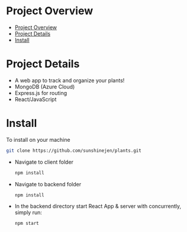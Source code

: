 # Project Overview #
- [Project Overview](#project-overview)
- [Project Details](#project-details)
- [Install](#install)



# Project Details 

- A web app to track and organize your plants!
- MongoDB (Azure Cloud)
- Express.js for routing 
- React/JavaScript
  

# Install

To install on your machine

```bash
git clone https://github.com/sunshinejen/plants.git
```
- Navigate to client folder
    ```bash 
    npm install
    ```
    

- Navigate to backend folder
    ```bash 
    npm install 
    ```
- In the backend directory start React App & server with concurrently, simply run: 
    ```bash 
    npm start
    ```

